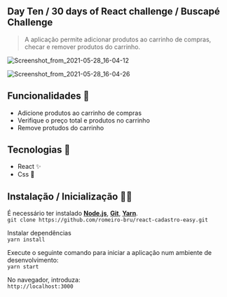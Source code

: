 ## Day Ten / 30 days of React challenge / Buscapé Challenge

> A aplicação permite adicionar produtos ao carrinho de compras, checar e remover produtos do carrinho.
> <br>


![Screenshot_from_2021-05-28_16-04-12](https://user-images.githubusercontent.com/56081906/128100392-1474ff98-9139-4d31-9bf9-9a01bade04b7.png)

![Screenshot_from_2021-05-28_16-04-26](https://user-images.githubusercontent.com/56081906/128102542-d4c83a98-ca9b-4440-b2d3-c56f99b8b0e3.png)



## Funcionalidades 👾
* Adicione produtos ao carrinho de compras
* Verifique o preço total e produtos no carrinho
* Remove protudos do carrinho

## Tecnologias :mag_right:
* React :sparkles:
* Css :nail_care:

## Instalação / Inicialização 👨‍🏭

É necessário ter instalado <strong>[Node.js](https://nodejs.org/en/download/)</strong>, 
                           <strong>[Git](https://git-scm.com/downloads)</strong>, 
                           <strong>[Yarn](https://yarnpkg.com/)</strong>.
<br>
```git clone https://github.com/romeiro-bru/react-cadastro-easy.git```

Instalar dependências
<br>
```yarn install```

Execute o seguinte comando para iniciar a aplicação num ambiente de desenvolvimento:
<br>
```yarn start```
<br>

No navegador, introduza:
<br>
```http://localhost:3000```


